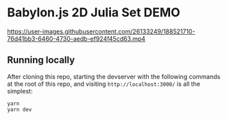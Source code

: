 # Babylon.js 2D Julia Set DEMO


https://user-images.githubusercontent.com/26133249/188521710-76d41bb3-6460-4730-aedb-ef924f45cd63.mp4

## Running locally

After cloning this repo, starting the devserver with the following commands at the root of this repo, and visiting `http://localhost:3000/` is all the simplest:

```
yarn
yarn dev
```
